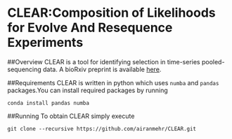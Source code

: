 # CLEAR:Composition of Likelihoods for Evolve And Resequence Experiments

##Overview
CLEAR is a tool for identifying selection in time-series pooled-sequencing data. A bioRxiv preprint is available [here](http://biorxiv.org/content/early/2016/10/13/080085).

##Requirements
CLEAR is written in python which uses `numba` and `pandas` packages.You can install required packages by running

`conda install pandas numba`

##Running
To obtain  CLEAR simply execute

`git clone --recursive https://github.com/airanmehr/CLEAR.git`
